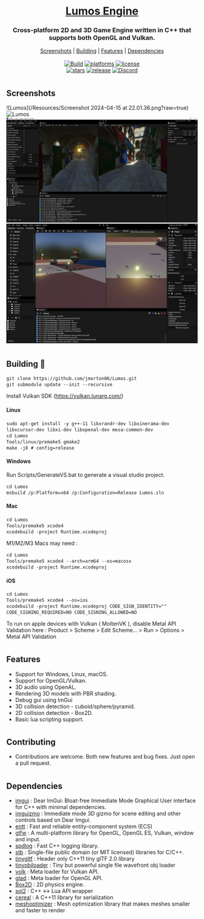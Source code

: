 <h1 align="center" style="border-bottom: none;">
  <a href="https://github.com/jmorton06/Lumos/">Lumos Engine</a>
</h1>
<h3 align="center">Cross-platform 2D and 3D Game Engine written in C++ that supports both OpenGL and Vulkan.</h3>
<p align="center">
  <a href="#screenshots">Screenshots</a> |
  <a href="#building-🔨">Building</a> |
  <a href="#features">Features</a> |
  <a href="#dependencies">Dependencies</a>
<br/>
<br/>
<a href="https://actions-badge.atrox.dev/jmorton06/Lumos/goto?ref=main"><img alt="Build" src="https://img.shields.io/endpoint.svg?url=https%3A%2F%2Factions-badge.atrox.dev%2Fjmorton06%2FLumos%2Fbadge%3Fref%3Dmain&style=flat-square&event=push"/></a>
<a href="https://github.com/jmorton06/Lumos/releases/latest"><img alt="platforms" src="https://img.shields.io/badge/Platforms-Windows%20%7C%20Linux%20%7C%20macOS%20%7C%20iOS-blue?style=flat-square"/></a>
<a href="https://github.com/jmorton06/Lumos/blob/main/LICENSE"><img alt="license" src="https://img.shields.io/github/license/jmorton06/Lumos?style=flat-square"/></a>
<br/>
<a href=""><img alt="stars" src="https://img.shields.io/github/stars/jmorton06/Lumos?style=flat-square"/></a>
<a href="https://github.com/jmorton06/Lumos/releases/latest"><img alt="release" src="https://img.shields.io/github/v/release/jmorton06/Lumos?style=flat-square"/></a>
<a href="https://discord.gg/n9PDrNjJwt"><img alt="Discord" src="https://img.shields.io/badge/chat-on_discord-7389D8.svg?logo=discord&logoColor=ffffff&labelColor=6A7EC2&style=flat-square"/></a>
<br/>
</p>

#

## Screenshots
![Lumos](/Resources/Screenshot 2024-04-15 at 22.01.36.png?raw=true)
![Lumos](/Resources/Screenshot1022.png?raw=true)
![Lumos](/Resources/Screenshot09222.png?raw=true)
![Lumos](/Resources/Screenshot0622.png?raw=true)
#

## Building 🔨

```
git clone https://github.com/jmorton06/Lumos.git
git submodule update --init --recursive
```

Install Vulkan SDK (https://vulkan.lunarg.com/)

#### Linux
```
sudo apt-get install -y g++-11 libxrandr-dev libxinerama-dev libxcursor-dev libxi-dev libopenal-dev mesa-common-dev
cd Lumos
Tools/linux/premake5 gmake2
make -j8 # config=release
```
#### Windows
Run Scripts/GenerateVS.bat to generate a visual studio project.
```
cd Lumos
msbuild /p:Platform=x64 /p:Configuration=Release Lumos.sln
```
#### Mac
```
cd Lumos
Tools/premake5 xcode4
xcodebuild -project Runtime.xcodeproj
```

M1/M2/M3 Macs may need :
```
cd Lumos
Tools/premake5 xcode4 --arch=arm64 --os=macosx
xcodebuild -project Runtime.xcodeproj
```

#### iOS
```
cd Lumos
Tools/premake5 xcode4 --os=ios
xcodebuild -project Runtime.xcodeproj CODE_SIGN_IDENTITY="" CODE_SIGNING_REQUIRED=NO CODE_SIGNING_ALLOWED=NO
```

To run on apple devices with Vulkan ( MoltenVK ), disable Metal API Validation here : Product > Scheme > Edit Scheme… > Run > Options > Metal API Validation
#

## Features

* Support for Windows, Linux, macOS.
* Support for OpenGL/Vulkan.
* 3D audio using OpenAL.
* Rendering 3D models with PBR shading.
* Debug gui using ImGui
* 3D collision detection - cuboid/sphere/pyramid.
* 2D collision detection - Box2D.
* Basic lua scripting support.
#
## Contributing

* Contributions are welcome. Both new features and bug fixes. Just open a pull request.
#
## Dependencies
 * [imgui](https://github.com/ocornut/imgui) : Dear ImGui: Bloat-free Immediate Mode Graphical User interface for C++ with minimal dependencies.
 * [imguizmo](https://github.com/CedricGuillemet/ImGuizmo) : Immediate mode 3D gizmo for scene editing and other controls based on Dear Imgui.
 * [entt](https://github.com/skypjack/entt) : Fast and reliable entity-component system (ECS)
 * [glfw](https://github.com/glfw/glfw) : A multi-platform library for OpenGL, OpenGL ES, Vulkan, window and input.
 * [spdlog](https://github.com/gabime/spdlog) : Fast C++ logging library.
 * [stb](https://github.com/nothings/stb) : Single-file public domain (or MIT licensed) libraries for C/C++.
 * [tinygltf](https://github.com/syoyo/tinygltf) : Header only C++11 tiny glTF 2.0 library
 * [tinyobjloader](https://github.com/syoyo/tinyobjloader) : Tiny but powerful single file wavefront obj loader
 * [volk](https://github.com/zeux/volk) : Meta loader for Vulkan API.
 * [glad](https://github.com/Dav1dde/glad) : Meta loader for OpenGL API.
 * [Box2D](https://github.com/erincatto/Box2D) : 2D physics engine.
 * [sol2](https://github.com/ThePhD/sol2) : C++ <-> Lua API wrapper
 * [cereal](https://github.com/USCiLab/cereal) : A C++11 library for serialization
 * [meshoptimizer](https://github.com/zeux/meshoptimizer) : Mesh optimization library that makes meshes smaller and faster to render
